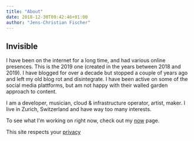```yaml
---
title: "About"
date: 2018-12-30T09:42:46+01:00
author: "Jens-Christian Fischer"
---
```


## Invisible

I have been on the internet for a long time, and had various online presences.
This is the 2019 one (created in the years between 2018 and 2019). I have blogged
for over a decade but stopped a couple of years ago and left my old blog rot and 
disintegrate. I have been active on some of the social media plattforms, but am not
happy with their walled garden approach to content. 

I am a developer, musician, cloud & infrastructure operator, artist, maker. I live
in Zurich, Switzerland and have way too many interests.

To see what I'm working on right now, check out my [now](/now) page.

This site respects your [privacy](/pages/privacy)


